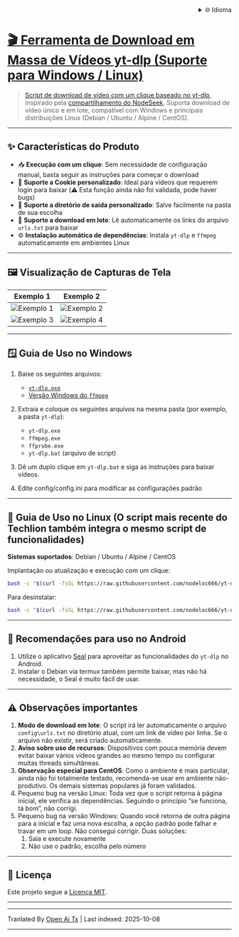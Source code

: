 
<div align="right">
  <details>
    <summary >🌐 Idioma</summary>
    <div>
      <div align="center">
        <a href="https://openaitx.github.io/view.html?user=nodeloc666&project=yt-dlp-script&lang=en">English</a>
        | <a href="https://openaitx.github.io/view.html?user=nodeloc666&project=yt-dlp-script&lang=zh-CN">简体中文</a>
        | <a href="https://openaitx.github.io/view.html?user=nodeloc666&project=yt-dlp-script&lang=zh-TW">繁體中文</a>
        | <a href="https://openaitx.github.io/view.html?user=nodeloc666&project=yt-dlp-script&lang=ja">日本語</a>
        | <a href="https://openaitx.github.io/view.html?user=nodeloc666&project=yt-dlp-script&lang=ko">한국어</a>
        | <a href="https://openaitx.github.io/view.html?user=nodeloc666&project=yt-dlp-script&lang=hi">हिन्दी</a>
        | <a href="https://openaitx.github.io/view.html?user=nodeloc666&project=yt-dlp-script&lang=th">ไทย</a>
        | <a href="https://openaitx.github.io/view.html?user=nodeloc666&project=yt-dlp-script&lang=fr">Français</a>
        | <a href="https://openaitx.github.io/view.html?user=nodeloc666&project=yt-dlp-script&lang=de">Deutsch</a>
        | <a href="https://openaitx.github.io/view.html?user=nodeloc666&project=yt-dlp-script&lang=es">Español</a>
        | <a href="https://openaitx.github.io/view.html?user=nodeloc666&project=yt-dlp-script&lang=it">Italiano</a>
        | <a href="https://openaitx.github.io/view.html?user=nodeloc666&project=yt-dlp-script&lang=ru">Русский</a>
        | <a href="https://openaitx.github.io/view.html?user=nodeloc666&project=yt-dlp-script&lang=pt">Português</a>
        | <a href="https://openaitx.github.io/view.html?user=nodeloc666&project=yt-dlp-script&lang=nl">Nederlands</a>
        | <a href="https://openaitx.github.io/view.html?user=nodeloc666&project=yt-dlp-script&lang=pl">Polski</a>
        | <a href="https://openaitx.github.io/view.html?user=nodeloc666&project=yt-dlp-script&lang=ar">العربية</a>
        | <a href="https://openaitx.github.io/view.html?user=nodeloc666&project=yt-dlp-script&lang=fa">فارسی</a>
        | <a href="https://openaitx.github.io/view.html?user=nodeloc666&project=yt-dlp-script&lang=tr">Türkçe</a>
        | <a href="https://openaitx.github.io/view.html?user=nodeloc666&project=yt-dlp-script&lang=vi">Tiếng Việt</a>
        | <a href="https://openaitx.github.io/view.html?user=nodeloc666&project=yt-dlp-script&lang=id">Bahasa Indonesia</a>
        | <a href="https://openaitx.github.io/view.html?user=nodeloc666&project=yt-dlp-script&lang=as">অসমীয়া</
      </div>
    </div>
  </details>
</div>


# 🎬 Ferramenta de Download em Massa de Vídeos yt-dlp (Suporte para Windows / Linux)

> Script de download de vídeo com um clique baseado no [yt-dlp](https://github.com/yt-dlp/yt-dlp), inspirado pela [compartilhamento do NodeSeek](https://www.nodeseek.com/post-334093-2#15).
> Suporta download de vídeo único e em lote, compatível com Windows e principais distribuições Linux (Debian / Ubuntu / Alpine / CentOS).

---

## ✨ Características do Produto

* 📥 **Execução com um clique**: Sem necessidade de configuração manual, basta seguir as instruções para começar o download
* 🍪 **Suporte a Cookie personalizado**: Ideal para vídeos que requerem login para baixar (⚠️ Esta função ainda não foi validada, pode haver bugs)
* 📂 **Suporte a diretório de saída personalizado**: Salve facilmente na pasta de sua escolha
* 📃 **Suporte a download em lote**: Lê automaticamente os links do arquivo `urls.txt` para baixar
* ⚙️ **Instalação automática de dependências**: Instala `yt-dlp` e `ffmpeg` automaticamente em ambientes Linux

---

## 🖼️ Visualização de Capturas de Tela

| Exemplo 1                                                                   | Exemplo 2                                                                   |
| -------------------------------------------------------------------------- | -------------------------------------------------------------------------- |
| ![Exemplo 1](https://img.uutv.dpdns.org/file/1746720584399_1000193433.jpg) | ![Exemplo 2](https://img.uutv.dpdns.org/file/1746720581006_1000193434.jpg) |
| ![Exemplo 3](https://img.uutv.dpdns.org/file/1746720588978_1000193428.jpg) | ![Exemplo 4](https://img.uutv.dpdns.org/file/1746720587272_1000193427.jpg) |

---

## 🪟 Guia de Uso no Windows

1. Baixe os seguintes arquivos:

   * [`yt-dlp.exe`](https://github.com/yt-dlp/yt-dlp)
   * [Versão Windows do `ffmpeg`](https://www.gyan.dev/ffmpeg/builds/ffmpeg-git-full.7z)

2. Extraia e coloque os seguintes arquivos na mesma pasta (por exemplo, a pasta `yt-dlp`):

   * `yt-dlp.exe`
   * `ffmpeg.exe`
   * `ffprobe.exe`
   * `yt-dlp.bat` (arquivo de script)

3. Dê um duplo clique em `yt-dlp.bat` e siga as instruções para baixar vídeos.
4. Edite config/config.ini para modificar as configurações padrão

---

## 🐧 Guia de Uso no Linux (O script mais recente do Techlion também integra o mesmo script de funcionalidades)

**Sistemas suportados**: Debian / Ubuntu / Alpine / CentOS

Implantação ou atualização e execução com um clique:

```bash
bash -c "$(curl -fsSL https://raw.githubusercontent.com/nodeloc666/yt-dlp-script/main/install.sh)"
```

Para desinstalar:

```bash
bash -c "$(curl -fsSL https://raw.githubusercontent.com/nodeloc666/yt-dlp-script/main/uninstall.sh)"
```

---

## 📱 Recomendações para uso no Android

1. Utilize o aplicativo [Seal](https://github.com/JunkFood02/Seal) para aproveitar as funcionalidades do `yt-dlp` no Android.
2. Instalar o Debian via termux também permite baixar, mas não há necessidade, o Seal é muito fácil de usar.

---

## ⚠️ Observações importantes

1. **Modo de download em lote**: O script irá ler automaticamente o arquivo `config\urls.txt` no diretório atual, com um link de vídeo por linha. Se o arquivo não existir, será criado automaticamente.
2. **Aviso sobre uso de recursos**: Dispositivos com pouca memória devem evitar baixar vários vídeos grandes ao mesmo tempo ou configurar muitas threads simultâneas.
3. **Observação especial para CentOS**: Como o ambiente é mais particular, ainda não foi totalmente testado, recomenda-se usar em ambiente não-produtivo. Os demais sistemas populares já foram validados.
4. Pequeno bug na versão Linux: Toda vez que o script retorna à página inicial, ele verifica as dependências. Seguindo o princípio “se funciona, tá bom”, não corrigi.
5. Pequeno bug na versão Windows: Quando você retorna de outra página para a inicial e faz uma nova escolha, a opção padrão pode falhar e travar em um loop. Não consegui corrigir.
Duas soluções:
    1. Saia e execute novamente
    2. Não use o padrão, escolha pelo número

---

## 📄 Licença

Este projeto segue a [Licença MIT](https://opensource.org/licenses/MIT).

---


---

Tranlated By [Open Ai Tx](https://github.com/OpenAiTx/OpenAiTx) | Last indexed: 2025-10-08

---